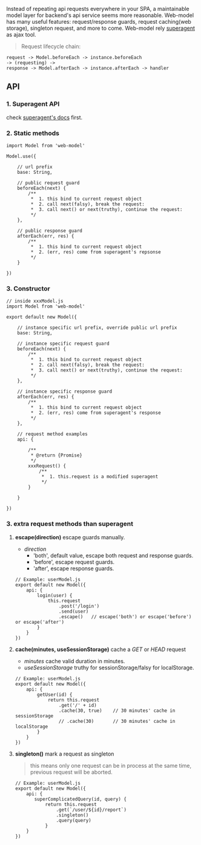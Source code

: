 
Instead of repeating api requests everywhere in your SPA, a maintainable model layer for backend's api service seems more reasonable. 
Web-model has many useful features: request/response guards, request caching(web storage), singleton request, and more to come.
Web-model rely [superagent](https://github.com/visionmedia/superagent) as ajax tool.

> Request lifecycle chain:

``` 
request -> Model.beforeEach -> instance.beforeEach
-> (requesting) -> 
response -> Model.afterEach -> instance.afterEach -> handler 
```

## API

### 1. Superagent API

check [superagent's docs](http://visionmedia.github.io/superagent/) first.

### 2. Static methods

```
import Model from 'web-model'

Model.use({

    // url prefix
    base: String,
    
    // public request guard
    beforeEach(next) {
        /**
         *  1. this bind to current request object
         *  2. call next(falsy), break the request:
         *  3. call next() or next(truthy), continue the request:
         */
    },
    
    // public response guard
    afterEach(err, res) {
        /**
         *  1. this bind to current request object
         *  2. (err, res) come from superagent's repsonse
         */
    }
    
})
```

### 3. Constructor

```
// inside xxxModel.js
import Model from 'web-model'

export default new Model({

    // instance specific url prefix, override public url prefix
    base: String,
    
    // instance specific request guard
    beforeEach(next) {
        /**
         *  1. this bind to current request object
         *  2. call next(falsy), break the request:
         *  3. call next() or next(truthy), continue the request:
         */
    },
    
    // instance specific response guard
    afterEach(err, res) {
        /**
         *  1. this bind to current request object
         *  2. (err, res) come from superagent's response
         */
    },
    
    // request method examples
    api: {
        
        /**
         * @return {Promise}
         */
        xxxRequest() {
            /**
             *  1. this.request is a modified superagent
             */
        }
   
    }
    
})
```

### 3. extra request methods than superagent

1. __escape(direction)__ escape guards manually.

    - _direction_
        - 'both', default value, escape both request and response guards.
        - 'before', escape request guards.
        - 'after', escape response guards.
    
    ```
    // Example: userModel.js
    export default new Model({
        api: {
            login(user) {
                this.request
                    .post('/login')
                    .send(user)
                    .escape()   // escape('both') or escape('before') or escape('after')
            }
        }
    })
    ```

2. __cache(minutes, useSessionStorage)__ cache a _GET_ or _HEAD_ request

    - _minutes_ cache valid duration in minutes.
    - _useSessionStorage_ truthy for sessionStorage/falsy for localStorage.
    
    ```
    // Example: userModel.js
    export default new Model({
        api: {
            getUser(id) {
                return this.request
                    .get('/' + id)      
                    .cache(30, true)    // 30 minutes' cache in sessionStorage
                    // .cache(30)       // 30 minutes' cache in localStorage
            }
        }
    })
    ```

3. __singleton()__ mark a request as singleton

    > this means only one request can be in process at the same time, 
    previous request will be aborted.

    ```
    // Example: userModel.js
    export default new Model({
        api: {
           superComplicatedQuery(id, query) {
               return this.request
                   .get(`/user/${id}/report`)
                   .singleton()
                   .query(query)
               }
        }
    })
    ```
